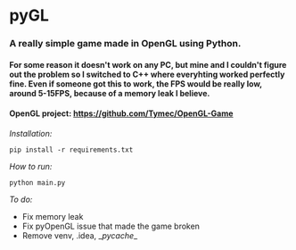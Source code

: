 # pyGL

### A really simple game made in OpenGL using Python.

#### For some reason it doesn't work on any PC, but mine and I couldn't figure out the problem so I switched to C++ where everyhting worked perfectly fine. Even if someone got this to work, the FPS would be really low, around 5-15FPS, because of a memory leak I believe.
#### OpenGL project: https://github.com/Tymec/OpenGL-Game

*Installation:*
```
pip install -r requirements.txt
```

*How to run:*
```
python main.py
```

*To do:*
- Fix memory leak
- Fix pyOpenGL issue that made the game broken
- Remove venv, .idea, \__pycache__
